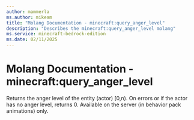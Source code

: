 ```yaml
---
author: mammerla
ms.author: mikeam
title: "Molang Documentation - minecraft:query_anger_level"
description: "Describes the minecraft:query_anger_level molang"
ms.service: minecraft-bedrock-edition
ms.date: 02/11/2025 
---
```


# Molang Documentation - minecraft:query_anger_level

Returns the anger level of the entity (actor) [0,n). On errors or if the actor has no anger level, returns 0. Available on the server (in behavior pack animations) only.
